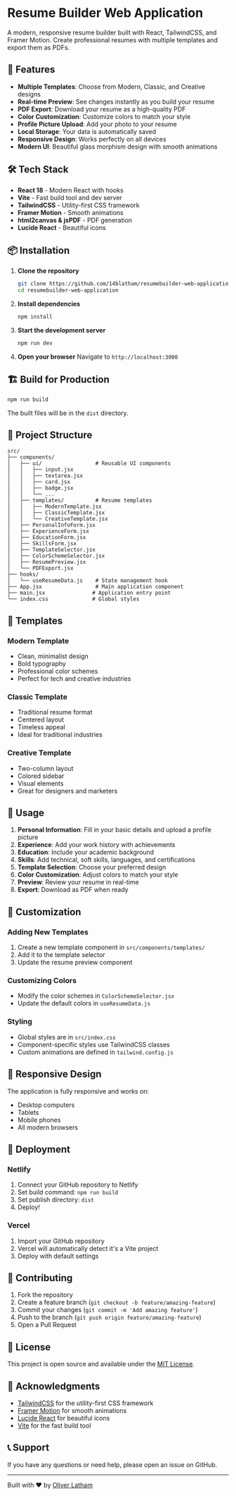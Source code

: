 # Resume Builder Web Application

A modern, responsive resume builder built with React, TailwindCSS, and Framer Motion. Create professional resumes with multiple templates and export them as PDFs.

## 🚀 Features

- **Multiple Templates**: Choose from Modern, Classic, and Creative designs
- **Real-time Preview**: See changes instantly as you build your resume
- **PDF Export**: Download your resume as a high-quality PDF
- **Color Customization**: Customize colors to match your style
- **Profile Picture Upload**: Add your photo to your resume
- **Local Storage**: Your data is automatically saved
- **Responsive Design**: Works perfectly on all devices
- **Modern UI**: Beautiful glass morphism design with smooth animations

## 🛠️ Tech Stack

- **React 18** - Modern React with hooks
- **Vite** - Fast build tool and dev server
- **TailwindCSS** - Utility-first CSS framework
- **Framer Motion** - Smooth animations
- **html2canvas & jsPDF** - PDF generation
- **Lucide React** - Beautiful icons

## 📦 Installation

1. **Clone the repository**
   ```bash
   git clone https://github.com/14blatham/resumebuilder-web-application.git
   cd resumebuilder-web-application
   ```

2. **Install dependencies**
   ```bash
   npm install
   ```

3. **Start the development server**
   ```bash
   npm run dev
   ```

4. **Open your browser**
   Navigate to `http://localhost:3000`

## 🏗️ Build for Production

```bash
npm run build
```

The built files will be in the `dist` directory.

## 📁 Project Structure

```
src/
├── components/
│   ├── ui/                 # Reusable UI components
│   │   ├── input.jsx
│   │   ├── textarea.jsx
│   │   ├── card.jsx
│   │   ├── badge.jsx
│   │   └── ...
│   ├── templates/          # Resume templates
│   │   ├── ModernTemplate.jsx
│   │   ├── ClassicTemplate.jsx
│   │   └── CreativeTemplate.jsx
│   ├── PersonalInfoForm.jsx
│   ├── ExperienceForm.jsx
│   ├── EducationForm.jsx
│   ├── SkillsForm.jsx
│   ├── TemplateSelector.jsx
│   ├── ColorSchemeSelector.jsx
│   ├── ResumePreview.jsx
│   └── PDFExport.jsx
├── hooks/
│   └── useResumeData.js    # State management hook
├── App.jsx                 # Main application component
├── main.jsx               # Application entry point
└── index.css              # Global styles
```

## 🎨 Templates

### Modern Template
- Clean, minimalist design
- Bold typography
- Professional color schemes
- Perfect for tech and creative industries

### Classic Template
- Traditional resume format
- Centered layout
- Timeless appeal
- Ideal for traditional industries

### Creative Template
- Two-column layout
- Colored sidebar
- Visual elements
- Great for designers and marketers

## 🎯 Usage

1. **Personal Information**: Fill in your basic details and upload a profile picture
2. **Experience**: Add your work history with achievements
3. **Education**: Include your academic background
4. **Skills**: Add technical, soft skills, languages, and certifications
5. **Template Selection**: Choose your preferred design
6. **Color Customization**: Adjust colors to match your style
7. **Preview**: Review your resume in real-time
8. **Export**: Download as PDF when ready

## 🔧 Customization

### Adding New Templates
1. Create a new template component in `src/components/templates/`
2. Add it to the template selector
3. Update the resume preview component

### Customizing Colors
- Modify the color schemes in `ColorSchemeSelector.jsx`
- Update the default colors in `useResumeData.js`

### Styling
- Global styles are in `src/index.css`
- Component-specific styles use TailwindCSS classes
- Custom animations are defined in `tailwind.config.js`

## 📱 Responsive Design

The application is fully responsive and works on:
- Desktop computers
- Tablets
- Mobile phones
- All modern browsers

## 🚀 Deployment

### Netlify
1. Connect your GitHub repository to Netlify
2. Set build command: `npm run build`
3. Set publish directory: `dist`
4. Deploy!

### Vercel
1. Import your GitHub repository
2. Vercel will automatically detect it's a Vite project
3. Deploy with default settings

## 🤝 Contributing

1. Fork the repository
2. Create a feature branch (`git checkout -b feature/amazing-feature`)
3. Commit your changes (`git commit -m 'Add amazing feature'`)
4. Push to the branch (`git push origin feature/amazing-feature`)
5. Open a Pull Request

## 📄 License

This project is open source and available under the [MIT License](LICENSE).

## 🙏 Acknowledgments

- [TailwindCSS](https://tailwindcss.com/) for the utility-first CSS framework
- [Framer Motion](https://www.framer.com/motion/) for smooth animations
- [Lucide React](https://lucide.dev/) for beautiful icons
- [Vite](https://vitejs.dev/) for the fast build tool

## 📞 Support

If you have any questions or need help, please open an issue on GitHub.

---

Built with ❤️ by [Oliver Latham](https://github.com/14blatham) 